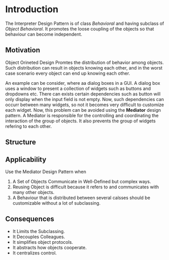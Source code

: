 # Introduction
The Interpreter Design Pattern is of class _Behavioral_ and having subclass of _Object Behavioral_. It promotes the loose coupling of the objects so that behaviour can become independent.

## Motivation
Object Orineted Design Promtes the distribution of behavior among objects. Such distribution can result in objects knowing each other, and in the worst case scenario every object can end up knowing each other.

An example can be consider, where aa dialog boxes in a GUI. A dialog box uses a window to present a collection of widgets such as buttons and dropdowns etc. There can exists certain dependencies such as button will only display when the input field is not empty. Now, such dependencies can occurr between many widgets, so not it becomes very difficult to customize each widget. Now, this problem can be avoided using the **Mediator** design pattern. A Mediator is responsible for the controlling and coordinating the interaction of the group of objects. It also prevents the group of widgets refering to each other.

## Structure

## Applicability
Use the Mediator Design Pattern when
1. A Set of Objects Communicate in Well-Defined but complex ways.
2. Reusing Object is difficult because it refers to and communicates with many other objects.
3. A Behaviour that is distributed between several calsses should be customizable without a lot of subclassing.

## Consequences
* It Limits the Subclassing.
* It Decouples Colleagues.
* It simplifies object protocols.
* It abstracts how objects cooperate.
* It centralizes control.